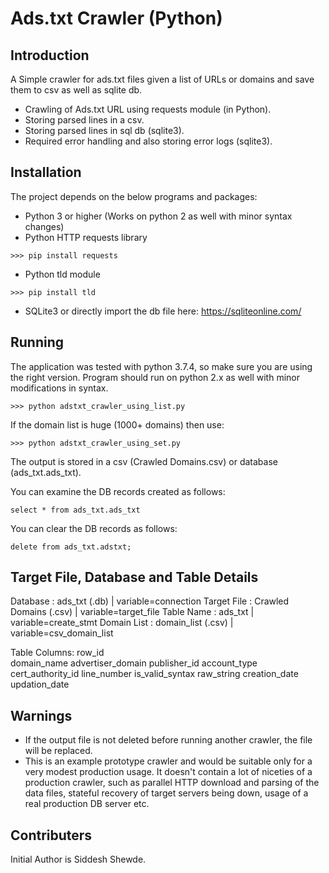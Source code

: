 # Ads.txt Crawler (Python)

## Introduction
A Simple crawler for ads.txt files given a list of URLs or domains and save them to csv as well as sqlite db.

- Crawling of Ads.txt URL using requests module (in Python).
- Storing parsed lines in a csv.
- Storing parsed lines in sql db (sqlite3).
- Required error handling and also storing error logs (sqlite3).

## Installation
The project depends on the below programs and packages:
- Python 3 or higher (Works on python 2 as well with minor syntax changes)
- Python HTTP requests library
```
>>> pip install requests
```
- Python tld module
```
>>> pip install tld
```
- SQLite3 or directly import the db file here: https://sqliteonline.com/

## Running
The application was tested with python 3.7.4, so make sure you are using the right version. Program should run on python 2.x as well with minor modifications in syntax.
```
>>> python adstxt_crawler_using_list.py
```
If the domain list is huge (1000+ domains) then use:
```
>>> python adstxt_crawler_using_set.py
```
The output is stored in a csv (Crawled Domains.csv) or database (ads_txt.ads_txt).

You can examine the DB records created as follows:
```
select * from ads_txt.ads_txt
```
You can clear the DB records as follows:
```
delete from ads_txt.adstxt;
```

## Target File, Database and Table Details
Database    : ads_txt (.db) | variable=connection
Target File : Crawled Domains (.csv) | variable=target_file
Table Name  : ads_txt | variable=create_stmt
Domain List : domain_list (.csv) | variable=csv_domain_list

Table Columns:
row_id	
domain_name
advertiser_domain
publisher_id
account_type
cert_authority_id
line_number
is_valid_syntax
raw_string
creation_date
updation_date

## Warnings
- If the output file is not deleted before running another crawler, the file will be replaced.
- This is an example prototype crawler and would be suitable only for a very modest production usage. It doesn't contain a lot of niceties of a production crawler, such as parallel HTTP download and parsing of the data files, stateful recovery of target servers being down, usage of a real production DB server etc.

## Contributers
Initial Author is Siddesh Shewde.
